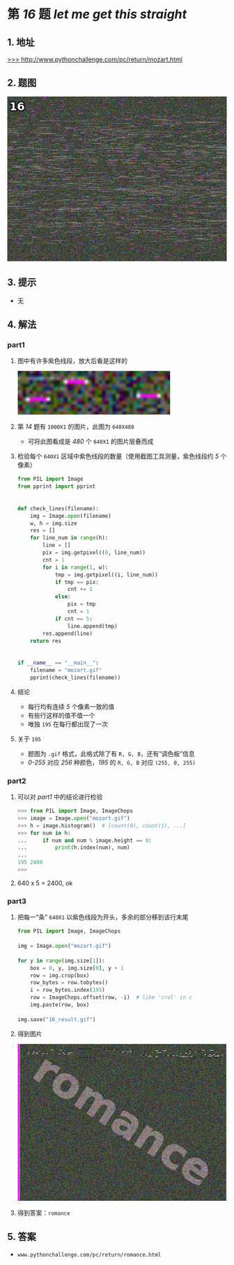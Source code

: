 # 第 *16* 题 *let me get this straight*

## 1. 地址

<a href="http://www.pythonchallenge.com/pc/return/mozart.html" target="_blank">>>> http://www.pythonchallenge.com/pc/return/mozart.html</a>

## 2. 题图

![mozart](.\imgs\16_mozart.gif)

## 3. 提示

- 无

## 4. 解法

### part1

1. 图中有许多紫色线段，放大后看是这样的

    ![enlarge](.\imgs\16_local_enlarge.png)

2. 第 *14* 题有 `1000X1` 的图片，此图为 `640X480`
   
    - 可将此图看成是 *480* 个 `640X1` 的图片层叠而成
3. 检验每个 `640X1` 区域中紫色线段的数量（使用截图工具测量，紫色线段约 *5* 个像素）

    ```python
    from PIL import Image
    from pprint import pprint
    
    
    def check_lines(filename):
        img = Image.open(filename)
        w, h = img.size
        res = []
        for line_num in range(h):
            line = []
            pix = img.getpixel((0, line_num))
            cnt = 1
            for i in range(1, w):
                tmp = img.getpixel((i, line_num))
                if tmp == pix:
                    cnt += 1
                else:
                    pix = tmp
                    cnt = 1
                if cnt == 5:
                    line.append(tmp)
            res.append(line)
        return res
    
    
    if __name__ == "__main__":
        filename = "mozart.gif"
        pprint(check_lines(filename))
    ```

4. 结论
    - 每行均有连续 *5* 个像素一致的值
    - 有些行这样的值不值一个
    - 唯独 `195` 在每行都出现了一次
5. 关于 `195`
    - 题图为 `.gif` 格式，此格式除了有 `R, G, B`，还有“调色板”信息
    - *0-255* 对应 *256* 种颜色，*195* 的 `R, G, B` 对应 `(255, 0, 255)`

### part2

1. 可以对 *part1* 中的结论进行检验

    ```python
    >>> from PIL import Image, ImageChops
    >>> image = Image.open("mozart.gif")
    >>> h = image.histogram()  # [count(0), count(1), ...]
    >>> for num in h:
    ...     if num and num % image.height == 0:
    ...         print(h.index(num), num)
    ...
    195 2400
    >>> 
    ```
2. 640 x 5 = 2400, ok

### part3

1. 把每一“条” `640X1` 以紫色线段为开头，多余的部分移到该行末尾

    ```python
    from PIL import Image, ImageChops
    
    img = Image.open("mozart.gif")
    
    for y in range(img.size[1]):
        box = 0, y, img.size[0], y + 1
        row = img.crop(box)
        row_bytes = row.tobytes()
        i = row_bytes.index(195)
        row = ImageChops.offset(row, -i)  # like 'crol' in c
        img.paste(row, box)
    
    img.save("16_result.gif")
    ```

2. 得到图片

    ![result](.\imgs\16_result.gif)

3. 得到答案：`romance`

## 5. 答案

- `www.pythonchallenge.com/pc/return/romance.html`
